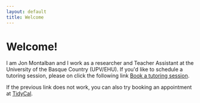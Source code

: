```yaml
---
layout: default
title: Welcome
---
```


# Welcome!

I am Jon Montalban and I work as a researcher and Teacher Assistant at the University of the Basque Country (UPV/EHU). If you'd like to schedule a tutoring session, please on click the following link [Book a tutoring session](https://mnoj.youcanbook.me/). 

If the previous link does not work, you can also try booking an appointment at [TidyCal](https://tidycal.com/settings).

